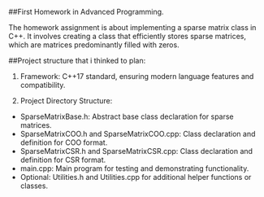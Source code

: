##First Homework in Advanced Programming.

The homework assignment is about implementing a sparse matrix class in C++. It involves creating a class that efficiently stores sparse matrices, which are matrices predominantly filled with zeros.

##Project structure that i thinked to plan:

1. Framework: C++17 standard, ensuring modern language features and compatibility.

2. Project Directory Structure:

- SparseMatrixBase.h: Abstract base class declaration for sparse matrices.
- SparseMatrixCOO.h and SparseMatrixCOO.cpp: Class declaration and definition for COO format.
- SparseMatrixCSR.h and SparseMatrixCSR.cpp: Class declaration and definition for CSR format.
- main.cpp: Main program for testing and demonstrating functionality.
- Optional: Utilities.h and Utilities.cpp for additional helper functions or classes.